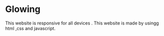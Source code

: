 # Glowing
This website is responsive for all devices . This website is made by usingg html ,css and javascript.
